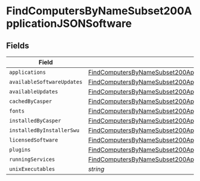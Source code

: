 # FindComputersByNameSubset200ApplicationJSONSoftware


## Fields

| Field                                                                                                                                                                                   | Type                                                                                                                                                                                    | Required                                                                                                                                                                                | Description                                                                                                                                                                             |
| --------------------------------------------------------------------------------------------------------------------------------------------------------------------------------------- | --------------------------------------------------------------------------------------------------------------------------------------------------------------------------------------- | --------------------------------------------------------------------------------------------------------------------------------------------------------------------------------------- | --------------------------------------------------------------------------------------------------------------------------------------------------------------------------------------- |
| `applications`                                                                                                                                                                          | [FindComputersByNameSubset200ApplicationJSONSoftwareApplications](../../models/operations/findcomputersbynamesubset200applicationjsonsoftwareapplications.md)[]                         | :heavy_minus_sign:                                                                                                                                                                      | N/A                                                                                                                                                                                     |
| `availableSoftwareUpdates`                                                                                                                                                              | [FindComputersByNameSubset200ApplicationJSONSoftwareAvailableSoftwareUpdates](../../models/operations/findcomputersbynamesubset200applicationjsonsoftwareavailablesoftwareupdates.md)[] | :heavy_minus_sign:                                                                                                                                                                      | N/A                                                                                                                                                                                     |
| `availableUpdates`                                                                                                                                                                      | [FindComputersByNameSubset200ApplicationJSONSoftwareAvailableUpdates](../../models/operations/findcomputersbynamesubset200applicationjsonsoftwareavailableupdates.md)[]                 | :heavy_minus_sign:                                                                                                                                                                      | N/A                                                                                                                                                                                     |
| `cachedByCasper`                                                                                                                                                                        | [FindComputersByNameSubset200ApplicationJSONSoftwareCachedByCasper](../../models/operations/findcomputersbynamesubset200applicationjsonsoftwarecachedbycasper.md)[]                     | :heavy_minus_sign:                                                                                                                                                                      | N/A                                                                                                                                                                                     |
| `fonts`                                                                                                                                                                                 | [FindComputersByNameSubset200ApplicationJSONSoftwareFonts](../../models/operations/findcomputersbynamesubset200applicationjsonsoftwarefonts.md)[]                                       | :heavy_minus_sign:                                                                                                                                                                      | N/A                                                                                                                                                                                     |
| `installedByCasper`                                                                                                                                                                     | [FindComputersByNameSubset200ApplicationJSONSoftwareInstalledByCasper](../../models/operations/findcomputersbynamesubset200applicationjsonsoftwareinstalledbycasper.md)[]               | :heavy_minus_sign:                                                                                                                                                                      | N/A                                                                                                                                                                                     |
| `installedByInstallerSwu`                                                                                                                                                               | [FindComputersByNameSubset200ApplicationJSONSoftwareInstalledByInstallerSwu](../../models/operations/findcomputersbynamesubset200applicationjsonsoftwareinstalledbyinstallerswu.md)[]   | :heavy_minus_sign:                                                                                                                                                                      | N/A                                                                                                                                                                                     |
| `licensedSoftware`                                                                                                                                                                      | [FindComputersByNameSubset200ApplicationJSONSoftwareLicensedSoftware](../../models/operations/findcomputersbynamesubset200applicationjsonsoftwarelicensedsoftware.md)[]                 | :heavy_minus_sign:                                                                                                                                                                      | N/A                                                                                                                                                                                     |
| `plugins`                                                                                                                                                                               | [FindComputersByNameSubset200ApplicationJSONSoftwarePlugins](../../models/operations/findcomputersbynamesubset200applicationjsonsoftwareplugins.md)[]                                   | :heavy_minus_sign:                                                                                                                                                                      | N/A                                                                                                                                                                                     |
| `runningServices`                                                                                                                                                                       | [FindComputersByNameSubset200ApplicationJSONSoftwareRunningServices](../../models/operations/findcomputersbynamesubset200applicationjsonsoftwarerunningservices.md)[]                   | :heavy_minus_sign:                                                                                                                                                                      | N/A                                                                                                                                                                                     |
| `unixExecutables`                                                                                                                                                                       | *string*                                                                                                                                                                                | :heavy_minus_sign:                                                                                                                                                                      | N/A                                                                                                                                                                                     |